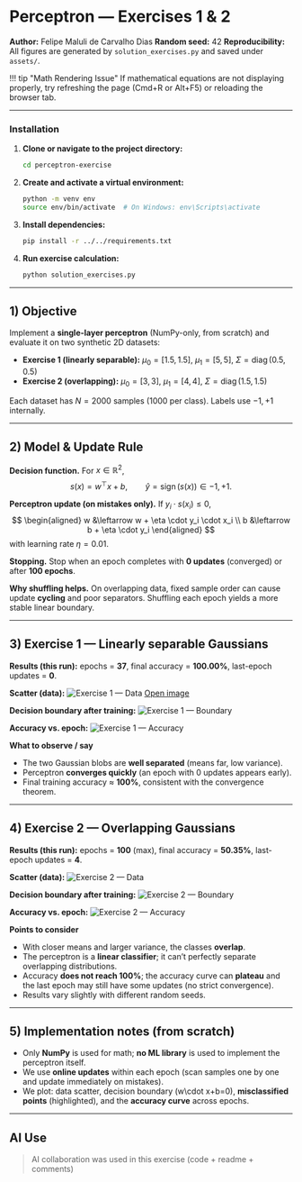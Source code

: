 # Perceptron — Exercises 1 & 2

**Author:** Felipe Maluli de Carvalho Dias
**Random seed:** 42
**Reproducibility:** All figures are generated by `solution_exercises.py` and saved under `assets/`.

!!! tip "Math Rendering Issue"
    If mathematical equations are not displaying properly, try refreshing the page (Cmd+R or Alt+F5) or reloading the browser tab.

---

### Installation

1. **Clone or navigate to the project directory:**

   ```bash
   cd perceptron-exercise
   ```

2. **Create and activate a virtual environment:**

   ```bash
   python -m venv env
   source env/bin/activate  # On Windows: env\Scripts\activate
   ```

3. **Install dependencies:**

   ```bash
   pip install -r ../../requirements.txt
   ```

4. **Run exercise calculation:**

   ```bash
   python solution_exercises.py
   ```

---

## 1) Objective

Implement a **single-layer perceptron** (NumPy-only, from scratch) and evaluate it on two synthetic 2D datasets:

* **Exercise 1 (linearly separable):**
  $\mu_0=[1.5, 1.5]$, $\mu_1=[5, 5]$, $\Sigma=\operatorname{diag}(0.5, 0.5)$
* **Exercise 2 (overlapping):**
  $\mu_0=[3, 3]$, $\mu_1=[4, 4]$, $\Sigma=\operatorname{diag}(1.5, 1.5)$

Each dataset has $N=2000$ samples (1000 per class). Labels use ${-1,+1}$ internally.

---

## 2) Model & Update Rule

**Decision function.** For $x\in\mathbb{R}^2$,
$$
s(x) = w^\top x + b,\qquad \hat{y} = \operatorname{sign}\big(s(x)\big)\in{-1,+1}.
$$

**Perceptron update (on mistakes only).** If $y_i \cdot s(x_i) \le 0$,
$$
\begin{aligned}
w &\leftarrow w + \eta \cdot y_i \cdot x_i \\
b &\leftarrow b + \eta \cdot y_i
\end{aligned}
$$
with learning rate $\eta=0.01$.

**Stopping.** Stop when an epoch completes with **0 updates** (converged) or after **100 epochs**.

**Why shuffling helps.** On overlapping data, fixed sample order can cause update **cycling** and poor separators. Shuffling each epoch yields a more stable linear boundary.

---


## 3) Exercise 1 — Linearly separable Gaussians

**Results (this run):** epochs = **37**, final accuracy = **100.00%**, last-epoch updates = **0**.

**Scatter (data):**
![Exercise 1 — Data](assets/exercise%201_scatter.png)
[Open image](sandbox:/mnt/data/perceptron_run/assets/exercise%201_scatter.png)

**Decision boundary after training:**
![Exercise 1 — Boundary](assets/exercise%201_boundary.png)

**Accuracy vs. epoch:**
![Exercise 1 — Accuracy](assets/exercise%201_accuracy.png)

**What to observe / say**

* The two Gaussian blobs are **well separated** (means far, low variance).
* Perceptron **converges quickly** (an epoch with 0 updates appears early).
* Final training accuracy ≈ **100%**, consistent with the convergence theorem.

---

## 4) Exercise 2 — Overlapping Gaussians

**Results (this run):** epochs = **100** (max), final accuracy = **50.35%**, last-epoch updates = **4**.

**Scatter (data):**
![Exercise 2 — Data](assets/exercise%202_scatter.png)

**Decision boundary after training:**
![Exercise 2 — Boundary](assets/exercise%202_boundary.png)

**Accuracy vs. epoch:**
![Exercise 2 — Accuracy](assets/exercise%202_accuracy.png)

**Points to consider**

* With closer means and larger variance, the classes **overlap**.
* The perceptron is a **linear classifier**; it can’t perfectly separate overlapping distributions.
* Accuracy **does not reach 100%**; the accuracy curve can **plateau** and the last epoch may still have some updates (no strict convergence).
* Results vary slightly with different random seeds.

---

## 5) Implementation notes (from scratch)

* Only **NumPy** is used for math; **no ML library** is used to implement the perceptron itself.
* We use **online updates** within each epoch (scan samples one by one and update immediately on mistakes).
* We plot: data scatter, decision boundary (w\cdot x+b=0), **misclassified points** (highlighted), and the **accuracy curve** across epochs.

---

## AI Use
> AI collaboration was used in this exercise (code + readme + comments)